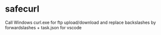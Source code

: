 # safecurl
Call Windows curl.exe for ftp upload/download and replace backslashes by forwardslashes + task.json for vscode
